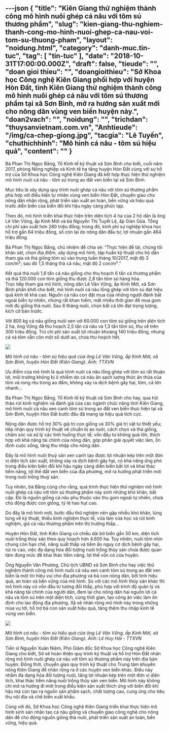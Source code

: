 ---json
{
    "title": "Kiên Giang thử nghiệm thành công mô hình nuôi ghép cá nâu với tôm sú thương phẩm",
    "slug": "kien-giang-thu-nghiem-thanh-cong-mo-hinh-nuoi-ghep-ca-nau-voi-tom-su-thuong-pham",
    "layout": "noidung.html",
    "category": "danh-muc.tin-tuc",
    "tag": [
        "tin-tuc"
    ],
    "date": "2018-10-31T17:00:00.000Z",
    "draft": false,
    "tieude": "",
    "doan gioi thieu": "",
    "doangioithieu": "Sở Khoa học Công nghệ Kiên Giang phối hợp với huyện Hòn Đất, tỉnh Kiên Giang thử nghiệm thành công mô hình nuôi ghép cá nâu với tôm sú thương phẩm tại xã Sơn Bình, mở ra hướng sản xuất mới cho nông dân vùng ven biển huyện này.",
    "doan2vach": "",
    "noidung": "",
    "trichdan": "thuysanvietnam.com.vn",
    "Anhtieude": "/img/ca-chep-giong.jpg",
    "tacgia": "Lê Tuyến",
    "chuthichhinh": "Mô hình cá nâu - tôm sú hiệu quả",
    "__content__": ""
}
---
<p>B&agrave; Phan Thị Ngọc Bằng, Tổ Kinh tế kỹ thuật x&atilde; Sơn B&igrave;nh cho biết, cuối năm 2017, ph&ograve;ng N&ocirc;ng nghi&ecirc;̣p v&agrave; Kinh tế hạ tầng huyện H&ograve;n Đất c&ugrave;ng với sự hỗ trợ của Sở Khoa học C&ocirc;ng nghệ Ki&ecirc;n Giang đ&atilde; kết hợp thực hi&ecirc;̣n thử nghi&ecirc;̣m m&ocirc; h&igrave;nh nu&ocirc;i c&aacute; n&acirc;u - t&ocirc;m s&uacute; trong ao đất ven biển tại x&atilde; Sơn Bình.</p>

<p>Mục ti&ecirc;u l&agrave; x&acirc;y dựng quy tr&igrave;nh nu&ocirc;i gh&eacute;p c&aacute; n&acirc;u với t&ocirc;m s&uacute; thương phẩm ph&ugrave; hợp với điều kiện tự nhi&ecirc;n v&ugrave;ng ven biển H&ograve;n Đất, chuyển giao cho n&ocirc;ng d&acirc;n nh&acirc;n rộng, ph&aacute;t triển sản xuất an to&agrave;n, bền vững v&agrave; hiệu quả trước diễn biến của biến đổi kh&iacute; hậu ng&agrave;y c&agrave;ng phức tạp.</p>

<p>Theo đ&oacute;, m&ocirc; h&igrave;nh triển khai thực hiện tr&ecirc;n diện t&iacute;ch 4 ha của 2 hộ d&acirc;n l&agrave; &ocirc;ng L&ecirc; Văn Vững, ấp Kinh Mới v&agrave; b&agrave; Nguyễn Thị Tuyết Lệ, ấp Gi&agrave;n Gừa. Tổng chi ph&iacute; sản xuất hơn 280 triệu đồng; trong đ&oacute;, kinh ph&iacute; sự nghiệp khoa học hỗ trợ gần 64 triệu đồng, số c&ograve;n lại do n&ocirc;ng d&acirc;n đầu tư; lợi nhuận gần 464 triệu đồng.</p>

<p>B&agrave; Phan Thị Ngọc Bằng, chủ nhiệm đề chia sẻ: &ldquo;Thực hiện đề t&agrave;i, ch&uacute;ng t&ocirc;i khảo s&aacute;t, chọn địa điểm, x&acirc;y dựng m&ocirc; h&igrave;nh, tập huấn kỹ thuật cho hộ d&acirc;n tham gia v&agrave; thả gi&ocirc;́ng t&ocirc;m s&uacute; v&agrave;o trung tuần th&aacute;ng 10/2017, mật độ 3 con/m&sup2;; sau đ&oacute; 1,5 th&aacute;ng thả c&aacute; n&acirc;u, mật độ 2 con/m&sup2;.&rdquo;</p>

<p>Kết quả thả nu&ocirc;i 1,6 tấn c&aacute; n&acirc;u giống cho thu hoạch 6 tấn c&aacute; thương phẩm v&agrave; thả 120.000 con t&ocirc;m giống thu được 2,8 tấn t&ocirc;m s&uacute; h&agrave;ng h&oacute;a.<br />
Trực tiếp tham gia m&ocirc; h&igrave;nh, n&ocirc;ng d&acirc;n L&ecirc; Văn Vững, ấp Kinh Mới, x&atilde; Sơn B&igrave;nh phấn khởi cho biết, m&ocirc; h&igrave;nh nu&ocirc;i c&aacute; n&acirc;u lồng gh&eacute;p với t&ocirc;m s&uacute; đạt hiệu quả kinh tế kh&aacute; cao. Nguồn c&aacute; n&acirc;u con đặt mua của những người đ&aacute;nh bắt ngo&agrave;i biển tự nhi&ecirc;n, nhưng rất khan hiếm, mất nhiều thời gian để mua gom mới đủ giống thả nu&ocirc;i. Sau 6 th&aacute;ng nu&ocirc;i, chọn bắt c&aacute; lớn đạt trọng lượng, k&iacute;ch cỡ b&aacute;n trước.</p>

<p>Với 800 kg c&aacute; n&acirc;u giống nu&ocirc;i xen với 60.000 con t&ocirc;m s&uacute; giống tr&ecirc;n diện t&iacute;ch 2 ha, &ocirc;ng Vững đ&atilde; thu hoạch 2,5 tấn c&aacute; n&acirc;u v&agrave; 1,3 tấn t&ocirc;m s&uacute;, thu về tr&ecirc;n 300 triệu đồng. Trừ chi ph&iacute; sản xuất lợi nhuận khoảng 140 triệu đồng, nhưng c&aacute; v&agrave; t&ocirc;m vẫn c&ograve;n một số dưới ao, chưa thu hoạch hết.</p>

<p><img src="http://image.dantocmiennui.vn/uploaddtmn//2018/10/31/b2-1.jpg" /></p>

<p><em>M&ocirc; h&igrave;nh c&aacute; n&acirc;u - t&ocirc;m s&uacute; hiệu quả của &ocirc;ng L&ecirc; Văn Vững, ấp Kinh Mới, x&atilde; Sơn B&igrave;nh, huyện H&ograve;n Đất (Ki&ecirc;n Giang). Ảnh: TTXVN</em>&nbsp;</p>

<p>Ưu điểm của m&ocirc; h&igrave;nh l&agrave; qu&aacute; tr&igrave;nh nu&ocirc;i c&aacute; n&acirc;u lồng gh&eacute;p với t&ocirc;m s&uacute; rất thuận lợi, m&ocirc;i trường kh&ocirc;ng bị &ocirc; nhiễm do c&aacute; n&acirc;u ăn sạch lượng thức ăn thừa của t&ocirc;m v&agrave; rong r&ecirc;u trong ao đầm, kh&ocirc;ng xảy ra dịch bệnh g&acirc;y hại, t&ocirc;m, c&aacute; lớn nhanh...</p>

<p>B&agrave; Phan Thị Ngọc Bằng, Tổ Kinh tế kỹ thuật x&atilde; Sơn B&igrave;nh cho hay, qua hội thảo r&uacute;t kinh nghiệm v&agrave; đ&aacute;nh gi&aacute; của c&aacute;c ng&agrave;nh chức năng tỉnh Ki&ecirc;n Giang, m&ocirc; h&igrave;nh nu&ocirc;i c&aacute; n&acirc;u xen canh t&ocirc;m s&uacute; trong ao đất ven biển thực hiện tại xã Sơn Bình, huyện Hòn Đ&acirc;́t bước đầu đ&atilde; mang lại hiệu quả t&iacute;ch cực.</p>

<p>N&ocirc;ng d&acirc;n được hỗ trợ 30% gi&aacute; trị con giống v&agrave; 30% gi&aacute; trị vật tư thi&ecirc;́t y&ecirc;́u; tiếp nhận quy tr&igrave;nh kỹ thuật về chuẩn bị ao nu&ocirc;i, c&aacute;ch chọn v&agrave; thả giống, chăm s&oacute;c v&agrave; xử l&yacute; c&aacute;c t&igrave;nh huống thực tế; vốn đầu tư kh&ocirc;ng quá lớn, th&iacute;ch hợp với khả năng t&agrave;i ch&iacute;nh của n&ocirc;ng d&acirc;n, góp ph&acirc;̀n giải quyết việc l&agrave;m, &ocirc;̉n định cu&ocirc;̣c s&ocirc;́ng, tăng thu nhập cho n&ocirc;ng d&acirc;n.</p>

<p>Đ&acirc;y là m&ocirc; hình nu&ocirc;i thuỷ sản xen canh tạo được lợi nhuận k&eacute;p tr&ecirc;n một đơn vị diện t&iacute;ch sản xuất, kh&ocirc;ng xảy ra dịch bệnh g&acirc;y hại, c&oacute; khả năng ứng ph&oacute; trong điều kiện biến đổi kh&iacute; hậu ng&agrave;y c&agrave;ng diễn biến bất lợi v&agrave; khai th&aacute;c tiềm năng, lợi thế đất ven biển của địa phương, mở ra hướng ph&aacute;t triển mới trong nu&ocirc;i tr&ocirc;̀ng thuỷ sản.</p>

<p>Tuy nhi&ecirc;n, b&agrave; Bằng cũng cho rằng, qu&aacute; tr&igrave;nh thực hiện thử nghiệm m&ocirc; h&igrave;nh nu&ocirc;i gh&eacute;p c&aacute; n&acirc;u với t&ocirc;m s&uacute; thương phẩm nảy sinh những kh&oacute; khăn, bất cập. Đ&oacute; l&agrave; ngu&ocirc;̀n giống c&aacute; n&acirc;u phụ thu&ocirc;̣c vào thu gom ngoài tự nhi&ecirc;n, chưa chủ động được con giống, tỷ lệ hao hụt cao.</p>

<p>Do đ&acirc;y l&agrave; m&ocirc; h&igrave;nh mới, bước đầu thử nghiệm n&ecirc;n gặp nhiều kh&oacute; khăn, l&uacute;ng t&uacute;ng về kỹ thuật, thiếu kinh nghiệm thực tế, vừa l&agrave;m vừa học v&agrave; r&uacute;t kinh nghiệm, gi&aacute; c&aacute; n&acirc;u thương phẩm tr&ecirc;n thị trường thấp...</p>

<p>Huyện H&ograve;n Đất, tỉnh Ki&ecirc;n Giang c&oacute; chiều d&agrave;i bờ biển gần 50 km, diện tích nu&ocirc;i trồng thủy sản theo quy hoạch hơn 4.600 ha. Tuy nhi&ecirc;n, nu&ocirc;i t&ocirc;m nh&igrave;n chung c&ograve;n hạn chế, năng suất thấp v&agrave; tiềm ẩn nguy cơ dịch bệnh g&acirc;y hại, rủi ro cao, việc đa dạng h&oacute;a đối tượng nu&ocirc;i trồng thủy sản chưa được quan t&acirc;m đ&uacute;ng mức để khai th&aacute;c tiềm năng, lợi thế vốn c&oacute; của huyện.</p>

<p>&Ocirc;ng Nguyễn Văn Phương, Chủ tịch UBND x&atilde; Sơn B&igrave;nh cho hay việc thử nghiệm th&agrave;nh c&ocirc;ng m&ocirc; h&igrave;nh nu&ocirc;i c&aacute; n&acirc;u xen canh t&ocirc;m s&uacute; trong ao đất ven biển l&agrave; một t&iacute;n hiệu vui cho địa phương v&agrave; b&agrave; con n&ocirc;ng d&acirc;n, bởi t&iacute;nh hiệu quả, an to&agrave;n v&agrave; bền vững của m&ocirc; h&igrave;nh. So với c&aacute;c m&ocirc; h&igrave;nh thủy sản kh&aacute;c th&igrave; m&ocirc; h&igrave;nh này c&oacute; vốn đầu tư tương đối thấp, ph&ugrave; hợp với tr&igrave;nh độ quản l&yacute; v&agrave; khả năng t&agrave;i ch&iacute;nh của người d&acirc;n, đem lại cho n&ocirc;ng d&acirc;n hai nguồn lợi c&aacute; n&acirc;u v&agrave; t&ocirc;m s&uacute; tr&ecirc;n một diện t&iacute;ch, c&ugrave;ng thời gian, tạo c&ocirc;ng ăn việc l&agrave;m ổn định cho lao động địa phương. X&atilde; sẽ nh&acirc;n rộng m&ocirc; h&igrave;nh n&agrave;y trong những m&ugrave;a vụ tới, hỗ trợ b&agrave; con sản xuất hiệu quả, tăng th&ecirc;m thu nhập kinh tế v&ugrave;ng ven biển.</p>

<p><img src="http://image.dantocmiennui.vn/uploaddtmn//2018/10/31/b3-1.jpg" /></p>

<p><em>M&ocirc; h&igrave;nh c&aacute; n&acirc;u - t&ocirc;m s&uacute; hiệu quả của &ocirc;ng L&ecirc; Văn Vững, ấp Kinh Mới, x&atilde; Sơn B&igrave;nh, huyện H&ograve;n Đất (Ki&ecirc;n Giang). Ảnh: L&ecirc; Huy Hải - TTXVN</em>&nbsp;</p>

<p>Tiến sĩ Nguyễn Xu&acirc;n Niệm, Ph&oacute; Gi&aacute;m đốc Sở Khoa học C&ocirc;ng nghệ Ki&ecirc;n Giang cho biết, Sở sẽ ho&agrave;n thiện quy tr&igrave;nh kỹ thuật v&agrave; hỗ trợ H&ograve;n Đất nh&acirc;n rộng m&ocirc; h&igrave;nh nu&ocirc;i gh&eacute;p c&aacute; n&acirc;u với t&ocirc;m s&uacute; thương phẩm n&agrave;y tr&ecirc;n địa b&agrave;n huyện. Đồng thời, chuyển giao quy tr&igrave;nh kỹ thuật cho Trung t&acirc;m khuyến n&ocirc;ng Ki&ecirc;n Giang để nh&acirc;n rộng ra ở c&aacute;c huyện ven biển kh&aacute;c. Điều n&agrave;y nhằm đa dạng h&oacute;a đối tượng nu&ocirc;i, tăng lợi nhuận k&eacute;p tr&ecirc;n một đơn vị diện t&iacute;ch, khai th&aacute;c tiềm năng nu&ocirc;i trồng thủy sản ven biển. M&ocirc; h&igrave;nh n&agrave;y kh&ocirc;ng chỉ mở ra hướng đi mới trong điều kiện sản xuất th&iacute;ch ứng với biến đổi kh&iacute; hậu m&agrave; c&ograve;n tạo ra nguồn sản phẩm sạch, chất lượng cao, cung ứng cho ti&ecirc;u thụ nội địa v&agrave; chế biến xuất khẩu.</p>

<p>C&ugrave;ng với đ&oacute;, Sở Khoa học C&ocirc;ng nghệ Ki&ecirc;n Giang triển khai thực hiện m&ocirc; h&igrave;nh sinh sản nh&acirc;n tạo c&aacute; n&acirc;u giống v&agrave; chuyển giao c&ocirc;ng nghệ cho n&ocirc;ng d&acirc;n để chủ động nguồn giống thả nu&ocirc;i, ph&aacute;t triển sản xuất an to&agrave;n, bền vững, hiệu quả.</p>
